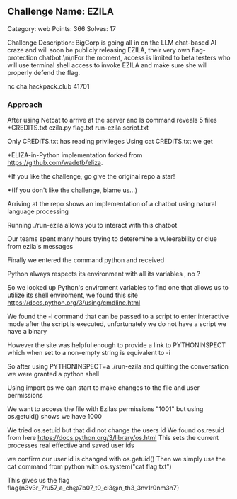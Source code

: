 ## Challenge Name: EZILA
Category: web
Points: 366
Solves: 17

Challenge Description:
BigCorp is going all in on the LLM chat-based AI craze and will soon be publicly releasing EZILA, their very own flag-protection chatbot.\n\nFor the moment, access is limited to beta testers who will use terminal shell access to invoke EZILA and make sure she will properly defend the flag.

nc cha.hackpack.club 41701

### Approach
After using Netcat to arrive at the server and ls command reveals 5 files
*CREDITS.txt  ezila.py  flag.txt  run-ezila  script.txt

Only CREDITS.txt has reading privileges
Using cat CREDITS.txt we get

*ELIZA-in-Python implementation forked from https://github.com/wadetb/eliza.

*If you like the challenge, go give the original repo a star!

*(If you don't like the challenge, blame us...)

Arriving at the repo shows an implementation of a chatbot using natural language processing

Running ./run-ezila allows you to interact with this chatbot

Our teams spent many hours trying to deteremine a vuleerability or clue from ezila's messages

Finally we entered the command python and received

Python always respects its environment with all its variables , no ?

So we looked up Python's enviroment variables to find one that allows us to utilize its shell enviroment, we found this site https://docs.python.org/3/using/cmdline.html

We found the -i command that can be passed to a script to enter interactive mode after the script is executed, unfortunately we do not have a script we have a binary

However the site was helpful enough to provide a link to PYTHONINSPECT which when set to a non-empty string is equivalent to -i

So after using PYTHONINSPECT=a ./run-ezila and quitting the conversation we were granted a python shell

Using import os we can start to make changes to the file and user permissions

We want to access the file with Ezilas permissions "1001" but using os.getuid() shows we have 1000

We tried os.setuid but that did not change the users id
We found os.resuid from here https://docs.python.org/3/library/os.html
This sets the current processes real effective and saved user ids

we confirm our user id is changed with os.getuid()
Then we simply use the cat command from python with os.system("cat flag.txt")

This gives us the flag flag{n3v3r_7ru57_a_ch@7b07_t0_cl3@n_th3_3nv1r0nm3n7}
